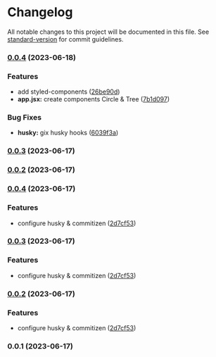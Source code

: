 # Changelog

All notable changes to this project will be documented in this file. See [standard-version](https://github.com/conventional-changelog/standard-version) for commit guidelines.

### [0.0.4](https://github.com/adamcharusta/react-tree-connect/compare/v0.0.3...v0.0.4) (2023-06-18)


### Features

* add styled-components ([26be90d](https://github.com/adamcharusta/react-tree-connect/commit/26be90d2e153ca7a88488517877301cf4f4d3803))
* **app.jsx:** create components Circle & Tree ([7b1d097](https://github.com/adamcharusta/react-tree-connect/commit/7b1d09730347dbbec0c520c6e645b4278a4e253e))


### Bug Fixes

* **husky:** gix husky hooks ([6039f3a](https://github.com/adamcharusta/react-tree-connect/commit/6039f3af6af346d01e8951754f225a42bc66961f))

### [0.0.3](https://github.com/adamcharusta/react-tree-connect/compare/v0.0.4...v0.0.3) (2023-06-17)

### [0.0.2](https://github.com/adamcharusta/react-tree-connect/compare/v0.0.4...v0.0.2) (2023-06-17)

### [0.0.4](https://github.com/adamcharusta/react-tree-connect/compare/v0.0.1...v0.0.4) (2023-06-17)

### Features

- configure husky & commitizen ([2d7cf53](https://github.com/adamcharusta/react-tree-connect/commit/2d7cf53bf3815b10b85787d6a5ed6760b266a986))

### [0.0.3](https://github.com/adamcharusta/react-tree-connect/compare/v0.0.1...v0.0.3) (2023-06-17)

### Features

- configure husky & commitizen ([2d7cf53](https://github.com/adamcharusta/react-tree-connect/commit/2d7cf53bf3815b10b85787d6a5ed6760b266a986))

### [0.0.2](https://github.com/adamcharusta/react-tree-connect/compare/v0.0.1...v0.0.2) (2023-06-17)

### Features

- configure husky & commitizen ([2d7cf53](https://github.com/adamcharusta/react-tree-connect/commit/2d7cf53bf3815b10b85787d6a5ed6760b266a986))

### 0.0.1 (2023-06-17)
